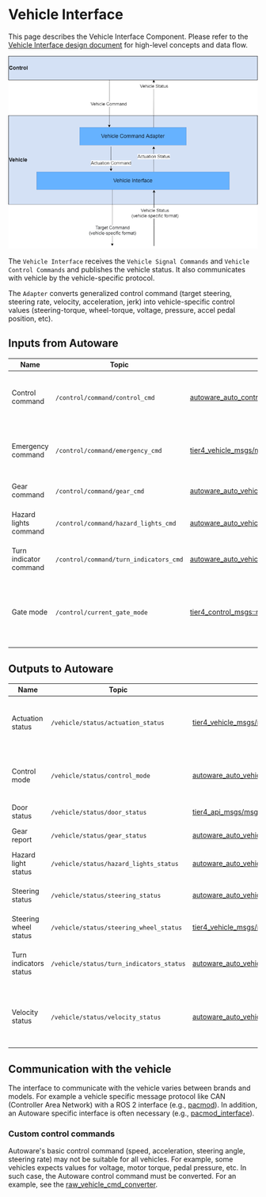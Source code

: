 # Vehicle Interface

This page describes the Vehicle Interface Component. Please refer to the [Vehicle Interface design document](../../autoware-architecture/vehicle/) for high-level concepts and data flow.

![Vehicle Interface overview](../../autoware-architecture/vehicle/image/vehicle_interface_overview.png)

The `Vehicle Interface` receives the `Vehicle Signal Commands` and `Vehicle Control Commands` and publishes the vehicle status. It also communicates with vehicle by the vehicle-specific protocol.

The `Adapter` converts generalized control command (target steering, steering rate, velocity, acceleration, jerk) into vehicle-specific control values (steering-torque, wheel-torque, voltage, pressure, accel pedal position, etc).

## Inputs from Autoware

| Name                   | Topic                                  | Type                                                                                                                                                                             | Description                                                                   |
| ---------------------- | -------------------------------------- | -------------------------------------------------------------------------------------------------------------------------------------------------------------------------------- | ----------------------------------------------------------------------------- |
| Control command        | `/control/command/control_cmd`         | [autoware_auto_control_msgs/msg/AckermannControlCommand](https://github.com/tier4/autoware_auto_msgs/blob/tier4/main/autoware_auto_control_msgs/msg/AckermannControlCommand.idl) | Target controls of the vehicle (steering angle, velocity, ...)                |
| Emergency command      | `/control/command/emergency_cmd`       | [tier4_vehicle_msgs/msg/VehicleEmergencyStamped](https://github.com/tier4/tier4_autoware_msgs/blob/tier4/universe/tier4_vehicle_msgs/msg/VehicleEmergencyStamped.msg)            | Whether the vehicle should enter its emergency mode                           |
| Gear command           | `/control/command/gear_cmd`            | [autoware_auto_vehicle_msgs/msg/GearCommand](https://github.com/tier4/autoware_auto_msgs/blob/tier4/main/autoware_auto_vehicle_msgs/msg/GearCommand.idl)                         | Target gear of the vehicle                                                    |
| Hazard lights command  | `/control/command/hazard_lights_cmd`   | [autoware_auto_vehicle_msgs/msg/HazardLightsCommand](https://github.com/tier4/autoware_auto_msgs/blob/tier4/main/autoware_auto_vehicle_msgs/msg/HazardLightsCommand.idl)         | Target values of the hazard lights                                            |
| Turn indicator command | `/control/command/turn_indicators_cmd` | [autoware_auto_vehicle_msgs/msg/TurnIndicatorsCommand](https://github.com/tier4/autoware_auto_msgs/blob/tier4/main/autoware_auto_vehicle_msgs/msg/TurnIndicatorsCommand.idl)     | Target values of the turn signals                                             |
| Gate mode              | `/control/current_gate_mode`           | [tier4_control_msgs::msg::GateMode](https://github.com/tier4/tier4_autoware_msgs/blob/tier4/universe/tier4_control_msgs/msg/GateMode.msg)                                        | Indicate the origin of the control command (Autoware or some external source) |

## Outputs to Autoware

| Name                   | Topic                                    | Type                                                                                                                                                                        | Description                                                             |
| ---------------------- | ---------------------------------------- | --------------------------------------------------------------------------------------------------------------------------------------------------------------------------- | ----------------------------------------------------------------------- |
| Actuation status       | `/vehicle/status/actuation_status`       | [tier4_vehicle_msgs/msg/ActuationStatusStamped](https://github.com/tier4/tier4_autoware_msgs/blob/tier4/universe/tier4_vehicle_msgs/msg/ActuationStatusStamped.msg)         | Current acceleration, brake, and steer values reported by the vehicle   |
| Control mode           | `/vehicle/status/control_mode`           | [autoware_auto_vehicle_msgs/msg/ControlModeReport](https://github.com/tier4/autoware_auto_msgs/blob/tier4/main/autoware_auto_vehicle_msgs/msg/ControlModeReport.idl)        | Current control mode (manual, autonomous, ...)                          |
| Door status            | `/vehicle/status/door_status`            | [tier4_api_msgs/msg/DoorStatus](https://github.com/tier4/tier4_autoware_msgs/blob/tier4/universe/tier4_api_msgs/msg/DoorStatus.msg)                                         | Current door status                                                     |
| Gear report            | `/vehicle/status/gear_status`            | [autoware_auto_vehicle_msgs/msg/GearReport](https://github.com/tier4/autoware_auto_msgs/blob/tier4/main/autoware_auto_vehicle_msgs/msg/GearReport.idl)                      | Current gear of the vehicle                                             |
| Hazard light status    | `/vehicle/status/hazard_lights_status`   | [autoware_auto_vehicle_msgs/msg/HazardLightsReport](https://github.com/tier4/autoware_auto_msgs/blob/tier4/main/autoware_auto_vehicle_msgs/msg/HazardLightsReport.idl)      | Current hazard lights status                                            |
| Steering status        | `/vehicle/status/steering_status`        | [autoware_auto_vehicle_msgs/msg/SteeringReport](https://github.com/tier4/autoware_auto_msgs/blob/tier4/main/autoware_auto_vehicle_msgs/msg/SteeringReport.idl)              | Current steering angle of the steering tire                             |
| Steering wheel status  | `/vehicle/status/steering_wheel_status`  | [tier4_vehicle_msgs/msg/SteeringWheelStatusStamped](https://github.com/tier4/tier4_autoware_msgs/blob/tier4/universe/tier4_vehicle_msgs/msg/SteeringWheelStatusStamped.msg) | Current steering wheel angle                                            |
| Turn indicators status | `/vehicle/status/turn_indicators_status` | [autoware_auto_vehicle_msgs/msg/TurnIndicatorsReport](https://github.com/tier4/autoware_auto_msgs/blob/tier4/main/autoware_auto_vehicle_msgs/msg/TurnIndicatorsReport.idl)  | Current state of the left and right turn indicators                     |
| Velocity status        | `/vehicle/status/velocity_status`        | [autoware_auto_vehicle_msgs/msg/VelocityReport](https://github.com/tier4/autoware_auto_msgs/blob/tier4/main/autoware_auto_vehicle_msgs/msg/VelocityReport.idl)              | Current velocities of the vehicle (longitudinal, lateral, heading rate) |

## Communication with the vehicle

The interface to communicate with the vehicle varies between brands and models.
For example a vehicle specific message protocol like CAN (Controller Area Network) with a ROS 2 interface (e.g., [pacmod](https://github.com/astuff/pacmod3)).
In addition, an Autoware specific interface is often necessary (e.g., [pacmod_interface](https://github.com/tier4/pacmod_interface/tree/main/pacmod_interface)).

### Custom control commands

Autoware's basic control command (speed, acceleration, steering angle, steering rate) may not be suitable for all vehicles.
For example, some vehicles expects values for voltage, motor torque, pedal pressure, etc.
In such case, the Autoware control command must be converted.
For an example, see the [raw_vehicle_cmd_converter](https://autowarefoundation.github.io/autoware.universe/main/vehicle/raw_vehicle_cmd_converter/).
